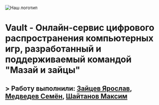 ![Наш логотип](https://github.com/RifitGG/Vault/blob/main/repo%20materials/a2e1af06-2f85-43ab-8aad-40b93c798972.png)
# Vault - Онлайн-сервис цифрового распространения компьютерных игр, разработанный и поддерживаемый командой "Мазай и зайцы"
## > Работу выполнили: [Зайцев Ярослав](https://github.com/RifitGG), [Медведев Семён](https://github.com/Levington), [Шайтанов Максим]()


